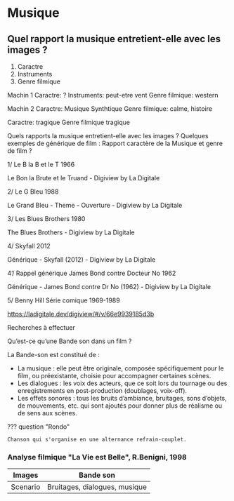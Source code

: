 # Musique
## Quel rapport la musique entretient-elle avec les images ?


1) Caractre
2) Instruments
3) Genre filmique 


Machin 1
Caractre: ?
Instruments: peut-etre  vent
Genre filmique: western

Machin 2
Caractre: Musique
Synthtique
Genre filmique: calme, histoire

Caractre: tragique
Genre filmique tragique


Quels rapports la musique entretient-elle avec les images ?
Quelques exemples de générique de film :
Rapport caractère de la Musique et genre de film ?

1/ Le B la B et le T 1966

Le Bon la Brute et le Truand - Digiview by La Digitale

2/ Le G Bleu 1988

Le Grand Bleu - Theme - Ouverture - Digiview by La Digitale

3/ Les Blues Brothers 1980

The Blues Brothers - Digiview by La Digitale

4/ Skyfall 2012

Générique - Skyfall (2012) - Digiview by La Digitale

4’/ Rappel générique James Bond contre Docteur No 1962

Générique - James Bond contre Dr No (1962) - Digiview by La Digitale

5/ Benny Hill Série comique 1969-1989

https://ladigitale.dev/digiview/#/v/66e9939185d3b

Recherches à effectuer

Qu’est-ce qu’une Bande son dans un film ?

La Bande-son est constitué de :

- La musique : elle peut être originale, composée spécifiquement pour le film, ou préexistante, choisie pour accompagner certaines scènes.
- Les dialogues : les voix des acteurs, que ce soit lors du tournage ou des enregistrements en post-production (doublages, voix-off).
- Les effets sonores : tous les bruits d’ambiance, bruitages, sons d’objets, de mouvements, etc. qui sont ajoutés pour donner plus de réalisme ou de sens aux scènes.

??? question "Rondo"

    Chanson qui s'organise en une alternance refrain-couplet.

### Analyse filmique "La Vie est Belle", R.Benigni, 1998

| Images   | Bande son                       |
|----------|---------------------------------|
| Scenario | Bruitages, dialogues, musique   |